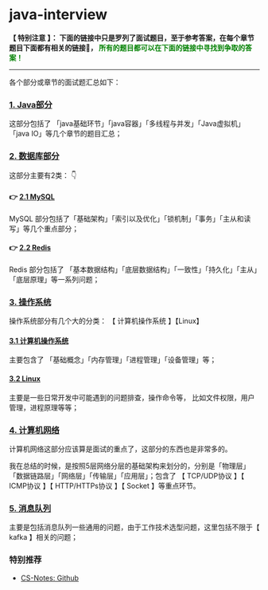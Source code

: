 # java-interview

**【 特别注意 】： 下面的链接中只是罗列了面试题目，至于参考答案，在每个章节题目下面都有相关的链接🔗， <font color=green>所有的题目都可以在下面的链接中寻找到争取的答案！</font>**

--- 

各个部分或章节的面试题汇总如下： 


###  [1. Java部分]()

这部分包括了 「java基础环节」「java容器」「多线程与并发」「Java虚拟机」「java IO」等几个章节的题目汇总；

### [2. 数据库部分]()

这部分主要有2类： 👇


#### 👉  [2.1 MySQL]()
  
MySQL 部分包括了「基础架构」「索引以及优化」「锁机制」「事务」「主从和读写」等几个重点部分；

#### 👉  [2.2 Redis]()

Redis 部分包括了 「基本数据结构」「底层数据结构」「一致性」「持久化」「主从」「底层原理」等一系列问题；

### [3. 操作系统]()

操作系统部分有几个大的分类： 【 计算机操作系统 】【Linux】

#### [3.1 计算机操作系统]()

主要包含了 「基础概念」「内存管理」「进程管理」「设备管理」等；

#### [3.2 Linux]()

主要是一些日常开发中可能遇到的问题排查，操作命令等， 比如文件权限，用户管理，进程原理等等；

### [4. 计算机网络]()

计算机网络这部分应该算是面试的重点了，这部分的东西也是非常多的。  

我在总结的时候，是按照5层网络分层的基础架构来划分的，分别是「物理层」「数据链路层」「网络层」「传输层」「应用层」；包含了 【 TCP/UDP协议 】【 ICMP协议 】【 HTTP/HTTPs协议 】【 Socket 】等重点环节。


### [5. 消息队列]()

主要是包括消息队列一些通用的问题，由于工作技术选型问题，这里包括不限于【 kafka 】相关的问题；

### 特别推荐

- [CS-Notes: Github](https://github.com/CyC2018/CS-Notes) 







